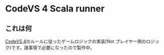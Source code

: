 # CodeVS 4 Scala runner

## これは何

[CodeVS 4](https://codevs.jp)のルールに従ったゲームロジックの実装(Not プレイヤー側のロジック)です。諸事情で必要になったので製作中。
